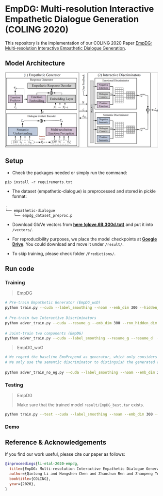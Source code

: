 # EmpDG: Multi-resolution Interactive Empathetic Dialogue Generation (COLING 2020)

This repository is the implementation of our COLING 2020 Paper [EmpDG: Multi-resolution Interactive Empathetic Dialogue Generation](http://128.84.4.27/pdf/1911.08698).

## Model Architecture

![Image of EmpDG](fig/empdg.jpg)

## Setup
- Check the packages needed or simply run the command:
```console
pip install -r requirements.txt
```
- The dataset (empathetic-dialogue) is preprocessed and stored in pickle format: 
```
.
└── empathetic-dialogue
    └── empdg_dataset_preproc.p
```
- Download GloVe vectors from [**here (glove.6B.300d.txt)**](http://nlp.stanford.edu/data/glove.6B.zip) and put it into `/vectors/`.

- For reproducibility purposes, we place the model checkpoints at [**Google Drive**](https://drive.google.com/drive/folders/1EIIZ9SFJCE1JavUal39J_NN2WxP5JK6H?usp=sharing). You could download and move it under `/result/`.

- To skip training, please check folder `/Predictions/`.


## Run code

### Training
> EmpDG
```bash
# Pre-train Empathetic Generator (EmpDG_woD)
python train.py --cuda --label_smoothing --noam --emb_dim 300 --hidden_dim 300 --hop 1 --heads 2 --pretrain_emb --model EmpDG_woD --device_id 0 --save_path save/EmpDG_woD/ --pointer_gen

# Pre-train two Interactive Discriminators
python adver_train.py --cuda --resume_g --emb_dim 300 --rnn_hidden_dim 300 --hidden_dim 300  --hop 1 --heads 2 --emotion_disc --pretrain_emb --model EmpDG --device_id 0 --save_path save/EmpDG_D/

# Joint-train two components (EmpDG)
python adver_train.py --cuda --label_smoothing --resume_g --resume_d  --noam --emb_dim 300 --rnn_hidden_dim 300 --hidden_dim 300  --hop 1 --heads 2 --emotion_disc --pretrain_emb --model EmpDG --device_id 0 --save_path save/EmpDG/ --d_steps 1 --g_steps 5 --pointer_gen
```

> EmpDG_woG
```bash
# We regard the baseline EmoPrepend as generator, which only considers the coarse-grained emotional factor. 
# We only use the semantic discriminator to distinguish the generated responses and the gold ones. 

python adver_train_no_eg.py --cuda --label_smoothing --noam --emb_dim 300 --rnn_hidden_dim 300  --hidden_dim 300 --hop 1 --heads 2 --cuda --pretrain_emb --model EmpDG_woG --device_id 0 --save_path save/EmpDG_woG/ --d_steps 1 --g_steps 5 --pointer_gen 
```


### Testing
> EmpDG
>
> Make sure that the trained model `result/EmpDG_best.tar` exists.
```bash
python train.py --test --cuda --label_smoothing --noam --emb_dim 300 --rnn_hidden_dim 300 --hidden_dim 300  --hop 1 --heads 2 --pretrain_emb --model EmpDG --device_id 0 --save_path save/EmpDG/ --pointer_gen
```

### Demo 




## Reference & Acknowledgements
If you find our work useful, please cite our paper as follows:

```bibtex
@inproceedings{li-etal-2020-empdg,
  title={EmpDG: Multi-resolution Interactive Empathetic Dialogue Generation},
  author={Qintong Li and Hongshen Chen and Zhaochun Ren and Zhaopeng Tu and Zhumin Chen},
  booktitle={COLING},
  year={2020},
}
```














